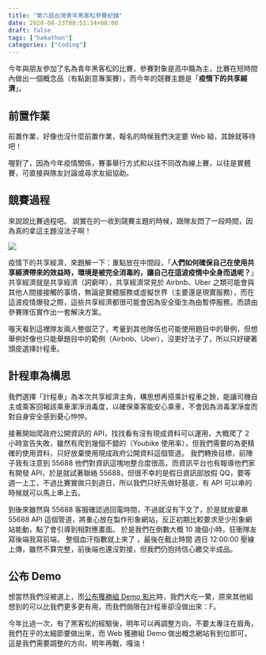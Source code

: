 ```yaml
---
title: "第六屆台灣青年黑客松參賽紀錄"
date: 2020-08-23T08:51:34+08:00
draft: false
tags: ["hakathon"]
categories: ["Coding"]
---
```


今年與朋友參加了名為青年黑客松的比賽，參賽對象是高中職為主，比賽在短時間內做出一個概念品（有點創意專案賽），而今年的競賽主題是「**疫情下的共享經濟**」。

## 前置作業

前置作業，好像也沒什麼前置作業，報名的時候我們決定要 Web 組，其餘就等待吧！

喔對了，因為今年疫情關係，賽事舉行方式和以往不同改為線上賽，以往是實體賽，可直接與隊友討論或尋求友組協助。

## 競賽過程

來說說比賽過程吧。
說實在的一收到競賽主題的時候，跟隊友悶了一段時間，因為真的拿這主題沒法子啊！

![](https://miro.medium.com/v2/resize:fit:1400/format:webp/0*uYabf7xI0bvqt2Zz.png)

疫情下的共享經濟，來題解一下：重點放在中間段，「**人們如何確保自己在使用共享經濟帶來的效益時，環境是被完全消毒的，讓自己在這波疫情中全身而退呢？**」
共享經濟就是共享經濟（詞窮咩），共享經濟常見於 Airbnb、Uber 之類可能會與其他人間接接觸的事情，無論是實體服務或虛擬世界（主要還是現實服務），而在這波疫情爆發之際，這些共享經濟都很可能會因為安全衛生為由暫停服務，而請由參賽隊伍實作出一套解決方案。

喔天看到這裡隊友兩人整個茫了，考量到其他隊伍也可能使用題目中的舉例，但想舉例好像也只能舉題目中的範例（Airbnb、Uber），沒更好法子了，所以只好硬著頭皮選擇計程車。

## 計程車為構思

我們選擇「計程車」為本次共享經濟主角，構思想再搭乘計程車之餘，能讓司機自主或乘客回報該乘車潔淨消毒度，以確保乘客能安心乘車，不會因為消毒潔淨度而對自身安全感到憂心忡忡。

接著開始爬政府公開資訊的 API，找找看有沒有現成資料可以運用，大概爬了 2 小時宣告失敗，雖然有爬到幾個不錯的（Youbike 使用率），但我們需要的為更精確的使用資料，只好放棄使用現成政府公開資料這個管道。
我們轉換目標，前陣子我有注意到 55688 他們對資訊這塊地整合度很高，而資訊平台也有報導他們家有開發 API，於是就試著聯絡 55688，但很不幸的是假日資訊部放假 QQ，要等週一上工，不過比賽實做只到週日，所以我們只好先做好基底，有 API 可以串的時候就可以馬上串上去。

到後來雖然與 55688 客服確認過回電時間，不過就沒有下文了，於是就放棄串 55688 API 這個管道，將重心放在製作形象網站，反正初期比較要求至少形象網站能動，點了會引導到相對應畫面。
於是我們在倒數大概 10 幾個小時，狂衝隊友寫後端我寫前端， 整個血汗指數就上來了 ，最後在截止時間 週日 12:00:00 壓線上傳，雖然不算完整，前後端也還沒對接，但我們仍抱持信心繳交半成品。

## 公布 Demo

想當然我們沒被選上，而[公布獲勝組 Demo 影片](https://www.hackathonjr.tw/awardlist)時，我們大吃一驚，原來其他組想到的可以比我們更多更有用，而我們侷限在計程車卻沒做出來：F。

今年比過一次，有了黑客松的經驗後，明年可以再調整方向，不要太專注在眉角，我們在乎的太細節要做出來，而 Web 獲勝組 Demo 做出概念網站有到位即可，這是我們需要調整的方向，明年再戰，嘎油！
